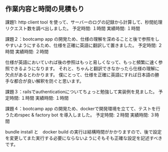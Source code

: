 ## 作業内容と時間の見積もり

課題1: http client tool を使って、サーバーのログの記録から計算して、秒間処理リクエスト数を調べ出しました。
予定時間: １時間
実績時間: １時間

課題２：bootcamp app の開発ため、仕様の理解を深めることと後で参照をしやすいようにするため、仕様を正確に英語に翻訳して置きました。
予定時間: ２時間
実績時間: ２時間

仕様が英語においていれば後の参照はもっと易しくなって、もっと頻繁に速く参照できるようになります。
それと、ちゃんと翻訳できなかったら仕様の理解に欠点があるとわかります。
僕にとって、仕様を正確に英語にすれば日本語の勝手な都合が良い解釈を防ぐと思います。

課題３：railsでauthenticationについてちょっと勉強して実装例を見ました。
予定時間: １時間
実績時間: １時間

課題４：bootcamp app の開発ため、dockerで開発環境を立てて、テストを行うためrspec & factory bot を導入しました。
予定時間: ２時間
実績時間: ３時間

bundle install と　docker build の実行は結構時間がかかりますので、後で設定を変更してまた実行する必要にならないようにそもそも正確な設定を記述すべきです。
